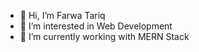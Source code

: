 - 👋 Hi, I’m Farwa Tariq
- 👀 I’m interested in Web Development
- 🌱 I’m currently working with MERN Stack


<!---
farwaatariq/farwaatariq is a ✨ special ✨ repository because its `README.md` (this file) appears on your GitHub profile.
You can click the Preview link to take a look at your changes.
--->
